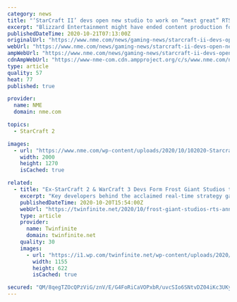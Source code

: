 ```yaml
---
category: news
title: "‘StarCraft II’ devs open new studio to work on “next great” RTS game"
excerpt: "Blizzard Entertainment might have ended content production for StarCraft II, but a number of the game’s developers have banded together to open a new studio focused on PC real-time strategy games."
publishedDateTime: 2020-10-21T07:13:00Z
originalUrl: "https://www.nme.com/news/gaming-news/starcraft-ii-devs-open-new-studio-to-work-on-next-great-rts-game-2793282"
webUrl: "https://www.nme.com/news/gaming-news/starcraft-ii-devs-open-new-studio-to-work-on-next-great-rts-game-2793282"
ampWebUrl: "https://www.nme.com/news/gaming-news/starcraft-ii-devs-open-new-studio-to-work-on-next-great-rts-game-2793282?amp"
cdnAmpWebUrl: "https://www-nme-com.cdn.ampproject.org/c/s/www.nme.com/news/gaming-news/starcraft-ii-devs-open-new-studio-to-work-on-next-great-rts-game-2793282?amp"
type: article
quality: 57
heat: 77
published: true

provider:
  name: NME
  domain: nme.com

topics:
  - StarCraft 2

images:
  - url: "https://www.nme.com/wp-content/uploads/2020/10/102020-Starcraft-II-Blizzard-Entertainment.jpg"
    width: 2000
    height: 1270
    isCached: true

related:
  - title: "Ex-StarCraft 2 & WarCraft 3 Devs Form Frost Giant Studios to Create “Next Great RTS”"
    excerpt: "Key developers behind the acclaimed real-time strategy games, StarCraft 2 and WarCraft 3, are forming a new game development team known as Frost Giant Studios. The team is being formed to create ..."
    publishedDateTime: 2020-10-20T15:54:00Z
    webUrl: "https://twinfinite.net/2020/10/frost-giant-studios-rts-announcement/"
    type: article
    provider:
      name: Twinfinite
      domain: twinfinite.net
    quality: 30
    images:
      - url: "https://i1.wp.com/twinfinite.net/wp-content/uploads/2020/10/frost-giant-studios-2.png?fit=1155%2C622&#038;ssl=1"
        width: 1155
        height: 622
        isCached: true

secured: "QM/8qegTZOcQPzViG/znV/E/G4FoRiCaVOPxbR/uvcSIo6SNtvDZ04iKc3UKyQ2t0nUgP5ebE6F920FtVLwYRi5YZio9KdxjxLP5AuAkfatVWMR/qu/zWvZp0mzIaou2ZEqaktOwUJB5YBQsnlJL28S704Hkrkweez5kiVwUiBP2/WlWBp3mWbjt3GGhUDRLhBnUfqurJjJwtHdyKNvUTXpF0YJMkECy7fE0giom7Qj8n4Lr48aP2mGqTmcxKDo5t91tzIzoXcmtftmVppq/ab6HVFfCDEzvexAqKpDh4KCTbj7HdFU5dRF2991EJLlcMci4+c9WY/2lYsxnwaUEjxRR3GcYXLtOYo3pyCYWjGU=;ZErMZyhsQijyzdb4m7UWBg=="
---
```


